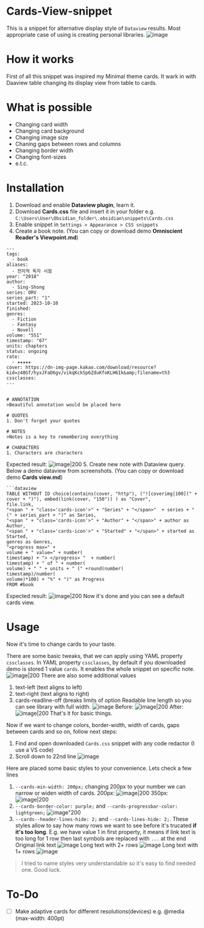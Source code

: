 # Cards-View-snippet
This is a snippet for alternative display style of `Dataview` results. Most appropriate case of using is creating personal libraries.
![image](https://github.com/user-attachments/assets/77f006cc-be0b-4f69-ab98-bfcea79f863f)

# How it works
First of all this snippet was inspired my Minimal theme cards. It wark in with Daaview table changing its display view from table to cards.

# What is possible
- Changing card width
- Changing card background
- Changing image size
- Chaning gaps between rows and columns
- Changing border width
- Changing font-sizes
- e.t.c.

# Installation
1. Download and enable **Dataview plugin**, learn it.
2. Download **Cards.css** file and insert it in your folder e.g. `C:\Users\User\Obsidian_folder\.obsidian\snippets\Cards.css`
3. Enable snippet in `Settings > Appearance > CSS snippets`
4. Create a book note. (You can copy or download demo **Omniscient Reader's Viewpoint.md**)
```
---
tags:
  - book
aliases:
  - 전지적 독자 시점
year: "2018"
author:
  - Sing-Shong
series: ORV
series_part: "1"
started: 2023-10-10
finished: 
genres:
  - Fiction
  - Fantasy
  - Novell
volume: "551"
timestamp: "67"
units: chapters
status: ongoing
rate:
  - ★★★★★
cover: https://dn-img-page.kakao.com/download/resource?kid=z48Gf/hyxJFaD6gv/vikqKckSp6ZduKfoKLH6Ik&amp;filename=th3
cssclasses:
---


# ANNOTATION
>Beautiful annotation would be placed here

# QUOTES
1. Don't forget your quotes

# NOTES
>Notes is a key to remembering everything

# CHARACTERS
1. Characters are characters

```
Expected result: ![image|200](https://github.com/user-attachments/assets/59523ea8-2c90-4505-9723-346487332ce6)
5. Create new note with Dataview query. Below a demo dataview from screenshots.  (You can copy or download demo **Cards view.md**)

```
```dataview
TABLE WITHOUT ID choice(contains(cover, "http"), ("![coverimg|100](" + cover + ")"), embed(link(cover, "150")) ) as "Cover",
file.link,
"<span " + "class='cards-icon'>" + "Series" + "</span>"  + series + " (" + series_part + ")" as Series,
"<span " + "class='cards-icon'>" + "Author" + "</span>" + author as Author,
"<span " + "class='cards-icon'>" + "Started" + "</span>" + started as Started,
genres as Genres,
"<progress max=" + 
volume + " value=" + number(
timestamp) + "> </progress> "  + number(
timestamp) + " of " + number(
volume) + " " + units + " (" +round(number(
timestamp)/number(
volume)*100) + "%" + ")" as Progress
FROM #book
```
Expected result: ![image|200](https://github.com/user-attachments/assets/91c4aad7-1336-4083-8e0f-917e6e4f59bf)
Now it's done and you can see a default cards view.

# Usage
Now it's time to change cards to your taste.

There are some basic tweaks, that we can apply using YAML property `cssclasses`. In YAML property `cssclasses`, by default if you downloaded demo is stored 1 value `cards`. It enables the whole snippet on specific note.
![image|200](https://github.com/user-attachments/assets/556ce3c8-0cba-402c-a5cd-6387c597da49)
There are also some additional values
1. text-left (text aligns to left)
2. text-right (text aligns to right)
3. cards-readline-off (breaks limits of option Readable line length so you can see library with full width. ![image](https://github.com/user-attachments/assets/dfb2fbcf-96e3-4fa9-acae-151f33329338)
Before: ![image|200](https://github.com/user-attachments/assets/c99be477-49f4-46a5-8eda-e1af3d066bcb)
After: ![image|200](https://github.com/user-attachments/assets/beb0ef09-b99e-401f-80b9-125578e9e8db)
That's it for basic things.

Now if we want to change colors, border-width, width of cards, gaps between cards and so on, follow next steps:
1. Find and open downloaded `Cards.css` snippet with any code redactor (I use a VS code)
2. Scroll down to 22nd line ![image](https://github.com/user-attachments/assets/51562121-fafc-4f1b-9e3d-2a0c166954dd)

Here are placed some basic styles to your convenience. Lets check a few lines
1. `--cards-min-width: 200px;` changing 200px to your number we can narrow or widen width of cards.
200px: 
![image|200](https://github.com/user-attachments/assets/ccde1a5f-fc17-46e4-b66c-df97ceb0d73e)
350px:
![image|200](https://github.com/user-attachments/assets/b44bd89d-7230-4740-94b1-dc5eb0dc3b8d)
2. `--cards-border-color: purple;` and `--cards-progressbar-color: lightgreen;`
![image"200](https://github.com/user-attachments/assets/924e9c80-b8d3-4f6f-b0e9-441b33e18f6c)
3. `--cards--header-lines-hide: 2;` and `--cards-lines-hide: 2;`. These styles allow to say how many rows we want to see before it's trucated **if it's too long**. E.g. we have value 1 in first property, it means if link text is too long for 1 row then last symbols are replaced with `...` at the end 
Original link text ![image](https://github.com/user-attachments/assets/e897e1c1-de84-43f6-a359-aba743ca4fa1)
Long text with 2+ rows ![image](https://github.com/user-attachments/assets/b25ef864-3f99-46b2-b44a-053261d182fb)
Long text with 1+ rows ![image](https://github.com/user-attachments/assets/8f448762-c740-482c-9c1c-fbc34b4ce64f)

> I tried to name styles very understandable so it's easy to find needed one. Good luck.


# To-Do
- [ ] Make adaptive cards for different resolutions(devices) e.g. @media (max-width: 400pt)
